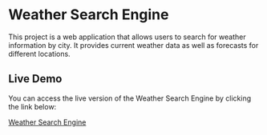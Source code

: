 # Weather Search Engine

This project is a web application that allows users to search for weather information by city.
It provides current weather data as well as forecasts for different locations.

## Live Demo

You can access the live version of the Weather Search Engine by clicking the link below:

[Weather Search Engine](https://buyekeobare-weather-search-engine.netlify.app/)

